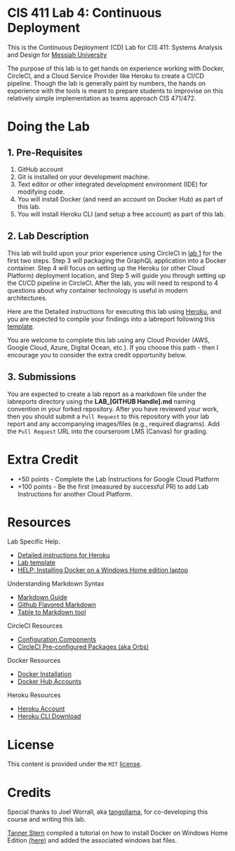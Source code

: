 # CIS 411 Lab 4: Continuous Deployment
This is the Continuous Deployment (CD) Lab for CIS 411: Systems Analysis and Design for [Messiah University](http://messiah.edu)

The purpose of this lab is to get hands on experience working with Docker, CircleCI, and a Cloud Service Provider like Heroku to create a CI/CD pipeline. Though the lab is generally paint by numbers, the hands on experience with the tools is meant to prepare students to improvise on this relatively simple implementation as teams approach CIS 471/472.  

# Doing the Lab

## 1. Pre-Requisites
1. GitHub account
2. Git is installed on your development machine.
3. Text editor or other integrated development environment (IDE) for modifying code.  
4. You will install Docker (and need an account on Docker Hub) as part of this lab.
5. You will install Heroku CLI (and setup a free account) as part of this lab.

## 2. Lab Description
This lab will build upon your prior experience using CircleCI in [lab 1](https://github.com/trevordbunch/cis411_lab1_CI) for the first two steps.  Step 3 will packaging the GraphQL application into a Docker container.  Step 4 will focus on setting up the Heroku (or other Cloud Platform) deployment location, and Step 5 will guide you through setting up the CI/CD pipeline in CircleCI.  After the lab, you will need to respond to 4 questions about why container technology is useful in modern architectures.

Here are the Detailed instructions for executing this lab using [Heroku](LAB_INSTRUCTIONS_Heroku.md), and you are expected to compile your findings into a labreport following this [template](labreports/LAB_TEMPLATE.md).

You are welcome to complete this lab using any Cloud Provider (AWS, Google Cloud, Azure, Digital Ocean, etc.).  If you choose this path - then I encourage you to consider the extra credit opportunity below.

## 3. Submissions
You are expected to create a lab report as a markdown file under the labreports directory using the **LAB_[GITHUB Handle].md** naming convention in your forked repository.  After you have reviewed your work, then you should submit a `Pull Request` to this repository with your lab report and any accompanying images/files (e.g., required diagrams).  Add the `Pull Request` URL into the courseroom LMS (Canvas) for grading.

# Extra Credit

- +50 points - Complete the Lab Instructions for Google Cloud Platform 
- +100 points - Be the first (measured by successful PR) to add Lab Instructions for another Cloud Platform.

# Resources
Lab Specific Help.
- [Detailed instructions for Heroku](LAB_INSTRUCTIONS_Heroku.md)
- [Lab template](labreports/LAB_Template.md)
- [HELP: Installing Docker on a Windows Home edition laptop](ex/Docker_Installation_Win10_Home.md)

Understanding Markdown Syntax
- [Markdown Guide](https://www.markdownguide.org/)
- [Github Flavored Markdown](https://github.github.com/gfm/)
- [Table to Markdown tool](https://tabletomarkdown.com/convert-spreadsheet-to-markdown/)
  
CircleCI Resources
- [Configuration Components](https://circleci.com/docs/2.0/concepts/?section=getting-started#configuration)
- [CircleCI Pre-configured Packages (aka Orbs)](https://circleci.com/docs/2.0/using-orbs/)

Docker Resources
- [Docker Installation](https://docs.docker.com/get-docker/)
- [Docker Hub Accounts](https://hub.docker.com/)

Heroku Resources
- [Heroku Account](https://signup.heroku.com)
- [Heroku CLI Download](https://devcenter.heroku.com/articles/heroku-cli#download-and-install)

# License
This content is provided under the `MIT` [license](LICENSE).

# Credits
Special thanks to Joel Worrall, aka [tangollama](https://github.com/tangollama), for co-developing this course and writing this lab.

[Tanner Stern](https://github.com/tannerstern/) compiled a tutorial on how to install Docker on Windows Home Edition [(here)](https://tabletomarkdown.com/convert-spreadsheet-to-markdown/) and added the associated windows bat files.